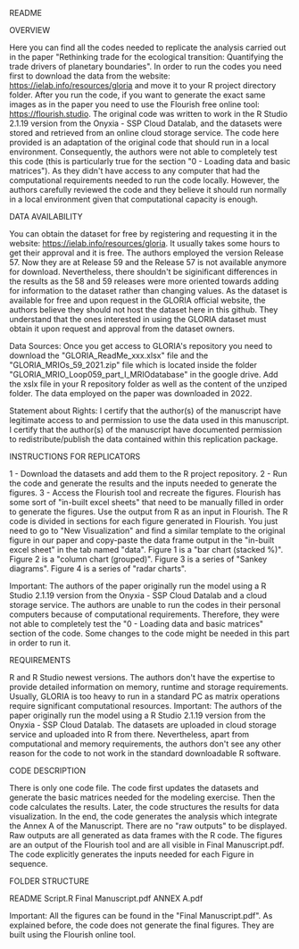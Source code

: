 README

OVERVIEW

Here you can find all the codes needed to replicate the analysis carried out in the paper  "Rethinking trade for the ecological transition: Quantifying the trade drivers of planetary boundaries". 
In order to run the codes you need first to download the data from the website: https://ielab.info/resources/gloria and move it to your R project directory folder. 
After you run the code, if you want to generate the exact same images as in the paper you need to use the Flourish free online tool: https://flourish.studio. 
The original code was written to work in the R Studio 2.1.19 version from the Onyxia - SSP Cloud Datalab, and the datasets were stored and retrieved from an online cloud storage service. 
The code here provided is an adaptation of the original code that should run in a local environment. Consequently, the authors were not able to completely test this code (this is particularly true for the section "0 - Loading data and basic matrices"). As they didn't have access to any computer that had the computational requirements needed to run the code locally. 
However, the authors carefully reviewed the code and they believe it should run normally in a local environment given that computational capacity is enough. 

DATA AVAILABILITY 

You can obtain the dataset for free by registering and requesting it in the website: https://ielab.info/resources/gloria. It usually takes some hours to get their approval and it is free. 
The authors employed the version Release 57. Now they are at Release 59 and the Release 57 is not available anymore for download. Nevertheless, there shouldn't be siginificant differences in the results as the 58 and 59 releases were more oriented towards adding for information to the dataset rather than changing values. 
As the dataset is available for free and upon request in the GLORIA official website, the authors believe they should not host the dataset here in this github. They understand that the ones interested in using the GLORIA dataset must obtain it upon request and approval from the dataset owners.

Data Sources: 
Once you get access to GLORIA's repository you need to download the "GLORIA_ReadMe_xxx.xlsx" file and the "GLORIA_MRIOs_59_2021.zip" file which is located inside the folder "GLORIA_MRIO_Loop059_part_I_MRIOdatabase" in the google drive.
Add the xslx file in your R repository folder as well as the content of the unziped folder. The data employed on the paper was downloaded in 2022. 

Statement about Rights: 
I certify that the author(s) of the manuscript have legitimate access to and permission to use the data used in this manuscript.
I certify that the author(s) of the manuscript have documented permission to redistribute/publish the data contained within this replication package.

INSTRUCTIONS FOR REPLICATORS

1 - Download the datasets and add them to the R project repository. 
2 - Run the code and generate the results and the inputs needed to generate the figures. 
3 - Access the Flourish tool and recreate the figures. Flourish has some sort of "in-built excel sheets" that need to be manually filled in order to generate the figures. Use the output from R as an input in Flourish. The R code is divided in sections for each figure generated in Flourish. You just need to go to "New Visualization" and find a similar template to the original figure in our paper and copy-paste the data frame output in the "in-built excel sheet" in the tab named "data". Figure 1 is a "bar chart (stacked %)". Figure 2 is a "column chart (grouped)". Figure 3 is a series of "Sankey diagrams". Figure 4 is a series of "radar charts". 

Important: The authors of the paper originally run the model using a R Studio 2.1.19 version from the Onyxia - SSP Cloud Datalab and a cloud storage service. The authors are unable to run the codes in their personal computers because of computational requirements. Therefore, they were not able to completely test the "0 - Loading data and basic matrices" section of the code. Some changes to the code might be needed in this part in order to run it.

REQUIREMENTS

R and R Studio newest versions. 
The authors don't have the expertise to provide detailed information on memory, runtime and storage requirements. Usually, GLORIA is too heavy to run in a standard PC as matrix operations require significant computational resources. 
Important: The authors of the paper originally run the model using a R Studio 2.1.19 version from the Onyxia - SSP Cloud Datalab. The datasets are uploaded in cloud storage service and uploaded into R from there. Nevertheless, apart from computational and memory requirements, the authors don't see any other reason for the code to not work in the standard downloadable R software. 

CODE DESCRIPTION

There is only one code file. The code first updates the datasets and generate the basic matrices needed for the modeling exercise. Then the code calculates the results. Later, the code structures the results for data visualization. In the end, the code generates the analysis which integrate the Annex A of the Manuscript. 
There are no "raw outputs" to be displayed. Raw outputs are all generated as data frames with the R code. The figures are an output of the Flourish tool and are all visible in Final Manuscript.pdf. The code explicitly generates the inputs needed for each Figure in sequence. 

FOLDER STRUCTURE

README
Script.R
Final Manuscript.pdf
ANNEX A.pdf

Important: All the figures can be found in the "Final Manuscript.pdf". As explained before, the code does not generate the final figures. They are built using the Flourish online tool. 

